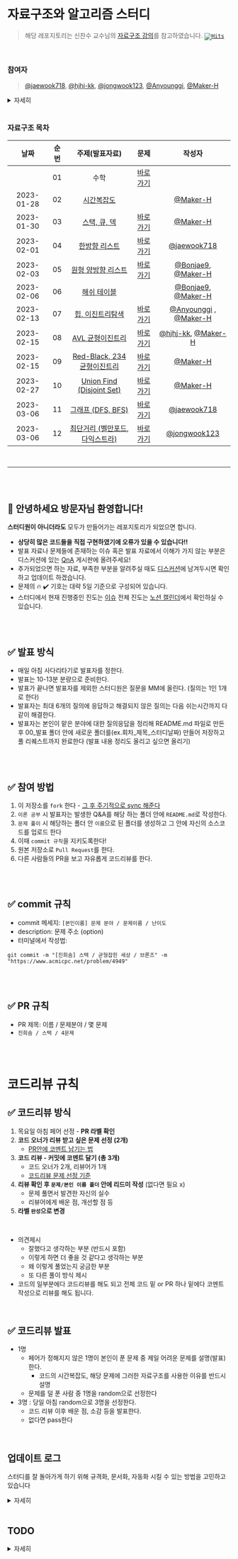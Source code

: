 # 자료구조와 알고리즘 스터디 

> 해당 레포지토리는 신찬수 교수님의 [자료구조 강의](https://www.youtube.com/watch?v=PIidtIBCjEg&list=PLsMufJgu5933ZkBCHS7bQTx0bncjwi4PK&index=1)를 참고하였습니다.
<code style="display: inline-flex; justify-content: flex-end; align-items: baseline;">[![Hits](https://hits.seeyoufarm.com/api/count/incr/badge.svg?url=https%3A%2F%2Fgithub.com%2FMaker-H%2FGroupStudy_Algo_Log&count_bg=%233A53D4&title_bg=%23555555&icon=&icon_color=%23E7E7E7&title=hits&edge_flat=false)](https://hits.seeyoufarm.com)</code>


<br>

### 참여자
> [@jaewook718](https://github.com/jaewook718), [@hjhj-kk](https://github.com/hjhj-kk), [@jongwook123](https://github.com/jongwook123), [@Anyounggi](https://github.com/Anyounggi), [@Maker-H](https://github.com/Maker-H) 

<details>
<summary>자세히</summary>
<div markdown="1">

[Bonjae9](https://github.com/Bonjae9) (~23/02/06)

[jellikim](https://github.com/jellikim) (~23/02/10)

</div>
</details>



<br />

###  자료구조 목차

|날짜       | 순번   |주제(발표자료)       |문제     |작성자     |
| :-----:  | :-----:|:-----:              |:---------: |:-----: |
|           | 01     |수학                 | [바로가기](https://github.com/Maker-H/GroupStudy_Algo_Log/tree/master/01_%EC%88%98%ED%95%99_%EC%A0%95%EC%88%98%EB%A1%A0_%EC%A1%B0%ED%95%A9%EB%A1%A0)|
|2023-01-28| 02|[시간복잡도](https://github.com/Maker-H/GroupStudy_Algo_Log/tree/master/00_%EB%B0%9C%ED%91%9C/01_%EC%8B%9C%EA%B0%84%EB%B3%B5%EC%9E%A1%EB%8F%84_230128)||[@Maker-H](https://github.com/Maker-H)|
|2023-01-30|03|[스택, 큐, 덱](https://github.com/Maker-H/GroupStudy_Algo_Log/tree/master/00_%EB%B0%9C%ED%91%9C/02_%EC%8A%A4%ED%83%9D_%ED%81%90_%EB%8D%B1_230130)|[바로가기](https://github.com/Maker-H/GroupStudy_Algo_Log/tree/master/01_문제/02_스택_큐_덱_리스트)|[@Maker-H](https://github.com/Maker-H)|
|2023-02-01|04|[한방향 리스트](https://github.com/Maker-H/GroupStudy_Algo_Log/tree/master/00_%EB%B0%9C%ED%91%9C/03_%ED%95%9C%EB%B0%A9%ED%96%A5_%EB%A6%AC%EC%8A%A4%ED%8A%B8_230201)|[바로가기](https://github.com/Maker-H/GroupStudy_Algo_Log/tree/master/01_문제/02_스택_큐_덱_리스트)|[@jaewook718](https://github.com/jaewook718)|
|2023-02-03|05|[원형 양방향 리스트](https://github.com/Maker-H/GroupStudy_Algo_Log/tree/master/00_%EB%B0%9C%ED%91%9C/04_%EC%9B%90%ED%98%95_%EC%96%91%EB%B0%A9%ED%96%A5_%EB%A6%AC%EC%8A%A4%ED%8A%B8_230203)|[바로가기](https://github.com/Maker-H/GroupStudy_Algo_Log/tree/master/01_문제/02_스택_큐_덱_리스트)|[@Bonjae9](https://github.com/Bonjae9), [@Maker-H](https://github.com/Maker-H)|
|2023-02-06|06|[해쉬 테이블](https://github.com/Maker-H/GroupStudy_Algo_Log/tree/master/00_%EB%B0%9C%ED%91%9C/05_%ED%95%B4%EC%89%AC_%ED%85%8C%EC%9D%B4%EB%B8%94_230206)||[@Bonjae9](https://github.com/Bonjae9), [@Maker-H](https://github.com/Maker-H)|
|2023-02-13|07|[힙, 이진트리탐색](https://github.com/Maker-H/GroupStudy_Algo_Log/tree/master/00_%EB%B0%9C%ED%91%9C/06_%ED%9E%99_%EC%9D%B4%EC%A7%84%ED%8A%B8%EB%A6%AC%ED%83%90%EC%83%89_230213)|[바로가기](https://github.com/Maker-H/GroupStudy_Algo_Log/tree/master/01_%EB%AC%B8%EC%A0%9C/03_%EC%9A%B0%EC%84%A0%EC%88%9C%EC%9C%84%ED%81%90_%ED%8A%B8%EB%A6%AC)|[@Anyounggi](https://github.com/Anyounggi) , [@Maker-H](https://github.com/Maker-H)|
|2023-02-15|08|[AVL 균형이진트리](https://github.com/Maker-H/GroupStudy_Algo_Log/tree/master/00_%EB%B0%9C%ED%91%9C/07_%EA%B7%A0%ED%98%95%EC%9D%B4%EC%A7%84%ED%83%90%EC%83%89%ED%8A%B8%EB%A6%AC_AVL%ED%8A%B8%EB%A6%AC_230215)|[바로가기](https://github.com/Maker-H/GroupStudy_Algo_Log/tree/master/01_%EB%AC%B8%EC%A0%9C/03_%EC%9A%B0%EC%84%A0%EC%88%9C%EC%9C%84%ED%81%90_%ED%8A%B8%EB%A6%AC)| [@hjhj-kk](https://github.com/hjhj-kk),  [@Maker-H](https://github.com/Maker-H)|
|2023-02-15|09|[Red-Black, 234 균형이진트리](https://github.com/Maker-H/GroupStudy_Algo_Log/tree/master/00_%EB%B0%9C%ED%91%9C/08_RedBlack_234_%ED%8A%B8%EB%A6%AC_230217)|[바로가기](https://github.com/Maker-H/GroupStudy_Algo_Log/tree/master/01_%EB%AC%B8%EC%A0%9C/03_%EC%9A%B0%EC%84%A0%EC%88%9C%EC%9C%84%ED%81%90_%ED%8A%B8%EB%A6%AC)| [@Maker-H](https://github.com/Maker-H)|
|2023-02-27|10|[Union Find (Disjoint Set)](https://github.com/Maker-H/GroupStudy_Algo_Log/tree/master/00_%EB%B0%9C%ED%91%9C/09_UnionFind_230227)|[바로가기](https://github.com/Maker-H/GroupStudy_Algo_Log/tree/master/01_%EB%AC%B8%EC%A0%9C/04_UnionFind)|[@Maker-H](https://github.com/Maker-H)|
|2023-03-06|11|[그래프 (DFS, BFS)](https://github.com/Maker-H/GroupStudy_Algo_Log/tree/master/00_%EB%B0%9C%ED%91%9C/10_그래프_230306)|[바로가기](https://github.com/Maker-H/GroupStudy_Algo_Log/tree/master/01_%EB%AC%B8%EC%A0%9C/05_그래프)|[@jaewook718](https://github.com/jaewook718)|
|2023-03-06|12|[최단거리 (벨만포드, 다익스트라)](https://github.com/Maker-H/GroupStudy_Algo_Log/tree/master/00_%EB%B0%9C%ED%91%9C/10_최단거리_230313)|[바로가기](https://github.com/Maker-H/GroupStudy_Algo_Log/tree/master/01_%EB%AC%B8%EC%A0%9C/06_최단거리)|[@jongwook123](https://github.com/jongwook123)|

<br />

---

<br />
<br />

## 👋 안녕하세요 방문자님 환영합니다! 
**스터디원이 아니더라도** 모두가 만들어가는 레포지토리가 되었으면 합니다.
* **상당히 많은 코드들을 직접 구현하였기에 오류가 있을 수 있습니다!!** 
* 발표 자료나 문제들에 존재하는 이슈 혹은 발표 자료에서 이해가 가지 않는 부분은 디스커션에 있는 [QnA](https://github.com/Maker-H/GroupStudy_Algo_Log/discussions/categories/q-a) 게시판에 올려주세요!
* 추가되었으면 하는 자료, 부족한 부분을 알려주실 때도 [디스커션](https://github.com/Maker-H/GroupStudy_Algo_Log/discussions/categories/q-a)에 남겨두시면 확인하고 업데이트 하겠습니다.
* 문제의 🔥 :heavy_check_mark: 기호는 대략 5일 기준으로 구성되어 있습니다. 
* 스터디에서 현재 진행중인 진도는 [이슈](https://github.com/Maker-H/GroupStudy_Algo_Log/issues) 전체 진도는 [노션 캘린더](https://fire-repair-709.notion.site/96867327d39c4489adf74cb7b7583eb8)에서 확인하실 수 있습니다.

<br />
<br />

## ✅ 발표 방식
* 매일 아침 사다리타기로 발표자를 정한다.
* 발표는 10-13분 분량으로 준비한다.
* 발표가 끝나면 발표자를 제외한 스터디원은 질문을 MM에 올린다. (질의는 1인 1개로 한다)
* 발표자는 최대 6개의 질의에 응답하고 해결되지 않은 질의는 다음 쉬는시간까지 다같이 해결한다.
* 발표자는 본인이 맡은 분야에 대한 질의응답을 정리해 README.md 파일로 만든 후 00_발표 폴더 안에 새로운 폴더를(ex.회차_제목_스터디날짜) 만들어 저장하고 풀 리퀘스트까지 완료한다 (발표 내용 정리도 올리고 싶으면 올리기)

<br />
<br />

## ✅ 참여 방법
1. 이 저장소를 `fork` 한다 - [그 후 주기적으로 sync 해준다](https://github.com/Maker-H/GroupStudy_Algo_Log/discussions/57)
2. `이론 공부` 시 발표자는 발생한 Q&A를 해당 하는 폴더 안에 `README.md`로 작성한다.
3. `문제 풀이` 시 해당하는 폴더 안 `이름`으로 된 폴더를 생성하고 그 안에 자신의 소스코드를 업로드 한다
6. 이때 `commit 규칙`을 지키도록한다!
7. 원본 저장소로 `Pull Request`를 한다.
8. 다른 사람들의 PR을 보고 자유롭게 코드리뷰를 한다.

<br />
<br />

## ✅ commit 규칙
- commit 메세지: `[본인이름] 문제 분야 / 문제이름 / 난이도 `
- description: 문제 주소 (option)
- 터미널에서 작성법: 
```
git commit -m "[진희솜] 스택 / 균형잡힌 세상 / 브론즈" -m "https://www.acmicpc.net/problem/4949"
```


<br />
<br />

## ✅ PR 규칙
- PR 제목: 이름 / 문제분야 / 몇 문제
-  ```진희솜 / 스택 / 4문제 ```



<br />
<br />

# 코드리뷰 규칙
## ✅ 코드리뷰 방식
1. 목요일 아침 페어 선정 - **PR 라벨 확인**
2. **코드 오너가 리뷰 받고 싶은 문제 선정 (2개)**
    * [PR안에 코멘트 남기는 법](https://github.com/Maker-H/GroupStudy_Algo_Log/discussions/66) 
3. **코드 리뷰 - 커밋에 코멘트 달기 (총 3개)** 
    * 코드 오너가 2개, 리뷰어가 1개
    * [코드리뷰 문제 선정 기준](https://github.com/Maker-H/GroupStudy_Algo_Log/discussions/64)
4. **리뷰 확인 후 `문제/본인 이름 폴더` 안에 리드미 작성** (없다면 필요 x)
    * 문제 풀면서 발견한 자신의 실수 
    * 리뷰어에게 배운 점, 개선할 점 등 
5. **라벨 `완성`으로 변경**

<br>

- 의견제시
  -   잘했다고 생각하는 부분 (반드시 포함)
  -   이렇게 하면 더 좋을 것 같다고 생각하는 부분
  -   왜 이렇게 풀었는지 궁금한 부분
  -   또 다른 풀이 방식 제시
- 코드의 일부분에다 코드리뷰를 해도 되고 전체 코드 밑 or PR 하나 밑에다 코멘트 작성으로 리뷰를 해도 됩니다.

<br>

## ✅ 코드리뷰 발표
* 1명 
    * 페어가 정해지지 않은 1명이 본인이 푼 문제 중 제일 어려운 문제를 설명(발표)한다.
      * 코드의 시간복잡도, 해당 문제에 그러한 자료구조를 사용한 이유를 반드시 설명
    * 문제를 덜 푼 사람 중 1명을 random으로 선정한다
* 3명 : 당일 아침 random으로 3명을 선정한다.
    * 코드 리뷰 이후 배운 점, 소감 등을 발표한다.
    * 없다면 pass한다


<br>

## 업데이트 로그
스터디를 잘 돌아가게 하기 위해 규격화, 문서화, 자동화 시킬 수 있는 방법을 고민하고 있습니다
<details>
<summary>자세히</summary>
<div markdown="1">

2023.01.20
* 리드미에 목차 테이블 추가
  * 커밋 규칙, PR 규칙만 있던 README에 각 발표자료와 문제로 갈 수 있는 목차 테이블을 추가

2023.02.02
* [Github Actions](https://github.com/Maker-H/GroupStudy_Algo_Log/actions) 도입
    * refactor 브랜치에서 push하면 테이블의 목차와 폴더의 개수를 비교하여 테이블의 목차 개수가 부족하다면 목차 테이블을 업데이트
  
2023.02.04
* [Github MileStones](https://github.com/Maker-H/GroupStudy_Algo_Log/milestones) 도입
  * 스터디의 목표 및 계획을 마일스톤으로 관리
   
2023.02.06
* [Github Discuttions](https://github.com/Maker-H/GroupStudy_Algo_Log/discussions) 도입
  * 리드미에 업데이트 하기 어려운 문서들을 디스커션으로 정리
  * 스터디원이 아닌 방문자들을 위한 QnA 게시판 도입

</div>
</details>

<br>

## TODO
<details>
<summary>자세히</summary>
<div markdown="1">

-
- [ ] basic_generator.yml 버그 픽스
- [ ] github.io 알아보기
- [ ] 레드블랙트리 삭제연산 업데이트
- [ ] 힙 왜 O(n)인지 업데이트 
</div>
</details>
